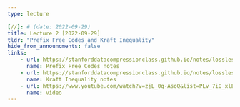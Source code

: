 ```yaml
---
type: lecture

[//]: # (date: 2022-09-29)
title: Lecture 2 [2022-09-29]
tldr: "Prefix Free Codes and Kraft Inequality"
hide_from_announcments: false
links: 
    - url: https://stanforddatacompressionclass.github.io/notes/lossless_iid/prefix_free_codes.html
      name: Prefix Free Codes notes
    - url: https://stanforddatacompressionclass.github.io/notes/lossless_iid/kraft_ineq_and_optimality.html
      name: Kraft Inequality notes
    - url: https://www.youtube.com/watch?v=zjL_0q-AsoQ&list=PLv_7iO_xlL0Jgc35Pqn7XP5VTQ5krLMOl&index=3
      name: video
---
```

